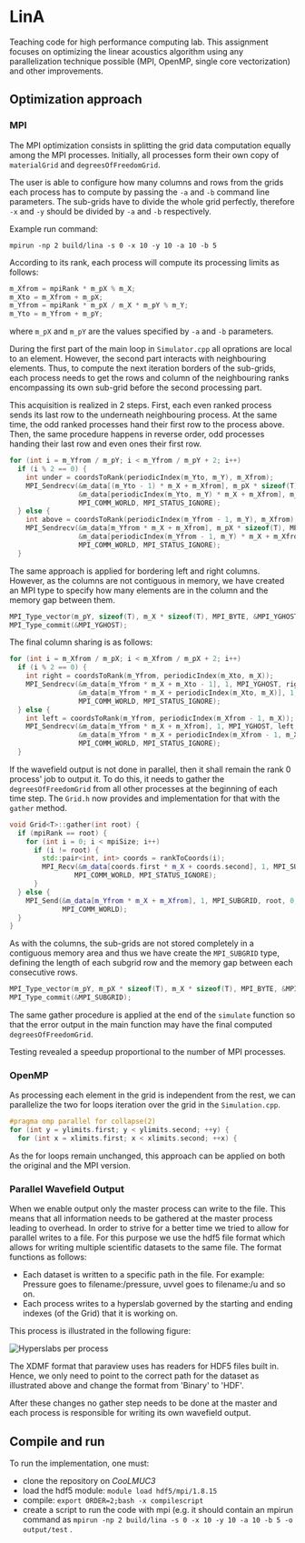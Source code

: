 # LinA
Teaching code for high performance computing lab.
This assignment focuses on optimizing the linear acoustics algorithm
using any parallelization technique possible (MPI, OpenMP, single core
vectorization) and other improvements.

## Optimization approach

### MPI

The MPI optimization consists in splitting the grid data computation equally
among the MPI processes. Initially, all processes form their own copy of
`materialGrid` and `degreesOfFreedomGrid`.

The user is able to configure
how many columns and rows from the grids each process has to compute by
passing the `-a` and `-b` command line parameters. The sub-grids have to
divide the whole grid perfectly, therefore `-x` and `-y` should be divided
by `-a` and `-b` respectively.

Example run command:
```
mpirun -np 2 build/lina -s 0 -x 10 -y 10 -a 10 -b 5
```

According to its rank, each process will compute its processing limits
as follows:

```c
m_Xfrom = mpiRank * m_pX % m_X;
m_Xto = m_Xfrom + m_pX;
m_Yfrom = mpiRank * m_pX / m_X * m_pY % m_Y;
m_Yto = m_Yfrom + m_pY;
```

where `m_pX` and `m_pY` are the values specified by `-a` and `-b` parameters.

During the first part of the main loop in `Simulator.cpp` all oprations are
local to an element. However, the second part interacts with neighbouring
elements. Thus, to compute the next iteration borders of the sub-grids,
each process needs to get the rows and column of the neighbouring ranks
encompassing its own sub-grid before the second processing part.

This acquisition is realized in 2 steps. First, each even ranked process
sends its last row to the underneath neighbouring process. At the same time,
the odd ranked processes hand their first row to the process above. Then,
the same procedure happens in reverse order, odd processes handing their last
row and even ones their first row.

```c
for (int i = m_Yfrom / m_pY; i < m_Yfrom / m_pY + 2; i++)
  if (i % 2 == 0) {
    int under = coordsToRank(periodicIndex(m_Yto, m_Y), m_Xfrom);
    MPI_Sendrecv(&m_data[(m_Yto - 1) * m_X + m_Xfrom], m_pX * sizeof(T), MPI_BYTE, under, 0,
                 &m_data[periodicIndex(m_Yto, m_Y) * m_X + m_Xfrom], m_pX * sizeof(T), MPI_BYTE, under, 0,
                 MPI_COMM_WORLD, MPI_STATUS_IGNORE);
  } else {
    int above = coordsToRank(periodicIndex(m_Yfrom - 1, m_Y), m_Xfrom);
    MPI_Sendrecv(&m_data[m_Yfrom * m_X + m_Xfrom], m_pX * sizeof(T), MPI_BYTE, above, 0,
                 &m_data[periodicIndex(m_Yfrom - 1, m_Y) * m_X + m_Xfrom], m_pX * sizeof(T), MPI_BYTE, above, 0,
                 MPI_COMM_WORLD, MPI_STATUS_IGNORE);
  }
```

The same approach is applied for bordering left and right columns. However,
as the columns are not contiguous in memory, we have created an MPI type
to specify how many elements are in the column and the memory gap between them.

```c
MPI_Type_vector(m_pY, sizeof(T), m_X * sizeof(T), MPI_BYTE, &MPI_YGHOST);
MPI_Type_commit(&MPI_YGHOST);
```

The final column sharing is as follows:
```c
for (int i = m_Xfrom / m_pX; i < m_Xfrom / m_pX + 2; i++)
  if (i % 2 == 0) {
    int right = coordsToRank(m_Yfrom, periodicIndex(m_Xto, m_X));
    MPI_Sendrecv(&m_data[m_Yfrom * m_X + m_Xto - 1], 1, MPI_YGHOST, right, 0,
                 &m_data[m_Yfrom * m_X + periodicIndex(m_Xto, m_X)], 1, MPI_YGHOST, right, 0,
                 MPI_COMM_WORLD, MPI_STATUS_IGNORE);
  } else {
    int left = coordsToRank(m_Yfrom, periodicIndex(m_Xfrom - 1, m_X));
    MPI_Sendrecv(&m_data[m_Yfrom * m_X + m_Xfrom], 1, MPI_YGHOST, left, 0,
                 &m_data[m_Yfrom * m_X + periodicIndex(m_Xfrom - 1, m_X)], 1, MPI_YGHOST, left, 0,
                 MPI_COMM_WORLD, MPI_STATUS_IGNORE);
  }
```

If the wavefield output is not done in parallel, then it shall remain the
rank 0 process' job to output it. To do this, it needs to gather the
`degreesOfFreedomGrid` from all other processes at the beginning of each
time step. The `Grid.h` now provides and implementation for that with the
`gather` method.

```c++
void Grid<T>::gather(int root) {
  if (mpiRank == root) {
    for (int i = 0; i < mpiSize; i++)
      if (i != root) {
        std::pair<int, int> coords = rankToCoords(i);
        MPI_Recv(&m_data[coords.first * m_X + coords.second], 1, MPI_SUBGRID, i, 0,
                MPI_COMM_WORLD, MPI_STATUS_IGNORE);
      }
  } else {
    MPI_Send(&m_data[m_Yfrom * m_X + m_Xfrom], 1, MPI_SUBGRID, root, 0,
             MPI_COMM_WORLD);
  }
}
```

As with the columns, the sub-grids are not stored completely in a
contiguous memory area and thus we have create the `MPI_SUBGRID` type, defining
the length of each subgrid row and the memory gap between each consecutive rows.

```c
MPI_Type_vector(m_pY, m_pX * sizeof(T), m_X * sizeof(T), MPI_BYTE, &MPI_SUBGRID);
MPI_Type_commit(&MPI_SUBGRID);
```

The same gather procedure is applied at the end of the `simulate` function
so that the error output in the main function may have the final computed
`degreesOfFreedomGrid`.

Testing revealed a speedup proportional to the number of MPI processes.

### OpenMP

As processing each element in the grid is independent from the rest,
we can parallelize the two for loops iteration over the grid in the
`Simulation.cpp`.

```c
#pragma omp parallel for collapse(2)
for (int y = ylimits.first; y < ylimits.second; ++y) {
  for (int x = xlimits.first; x < xlimits.second; ++x) {
```

As the for loops remain unchanged, this approach can be applied on both
the original and the MPI version.


### Parallel Wavefield Output

When we enable output only the master process can write to the file. This means
that all information needs to be gathered at the master process leading to
overhead. In order to strive for a better time we tried to allow for parallel
writes to a file. For this purpose we use the hdf5 file format which allows
for writing multiple scientific datasets to the same file. The format functions
as follows:

* Each dataset is written to a specific path in the file. For example: Pressure
  goes to filename:/pressure, uvvel goes to filename:/u and so on.
* Each process writes to a hyperslab governed by the starting and ending indexes
  (of the Grid) that it is working on.

This process is illustrated in the following figure:

![Hyperslabs per process](https://support.hdfgroup.org/HDF5/Tutor/image/pimg034.gif)

The XDMF format that paraview uses has readers for HDF5 files built in. Hence,
we only need to point to the correct path for the dataset as illustrated above
and change the format from 'Binary' to 'HDF'.

After these changes no gather step needs to be done at the master and each
process is responsible for writing its own wavefield output.

## Compile and run

To run the implementation, one must:
- clone the repository on *CooLMUC3*
- load the hdf5 module: `module load hdf5/mpi/1.8.15`
- compile: `export ORDER=2;bash -x compilescript`
- create a script to run the code with mpi (e.g. it should contain an
mpirun command as `mpirun -np 2 build/lina -s 0 -x 10 -y 10 -a 10 -b 5 -o output/test`
.
